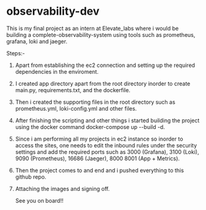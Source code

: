 # observability-dev
This is my final project as an intern at Elevate_labs where i would be building a complete-observability-system using tools such as prometheus, grafana, loki and jaeger.

Steps:-

1. Apart from establishing the ec2 connection and setting up the required dependencies in the enviroment.
2. I created app directory apart from the root directory inorder to create main.py, requirements.txt, and the dockerfile.
3. Then i created the supporting files in the root directory such as prometheus.yml, loki-config.yml and other files.
4. After finishing the scripting and other things i started building the project using the docker command docker-compose up --build -d.
5. Since i am performing all my projects in ec2 instance so inorder to access the sites, one needs to edit the inbound rules under the security settings and add the required ports such as 3000 (Grafana), 3100 (Loki), 9090 (Prometheus), 16686 (Jaeger), 8000 8001 (App + Metrics).
6. Then the project comes to and end and i pushed everything to this github repo.
7. Attaching the images and signing off.




   See you on board!!
